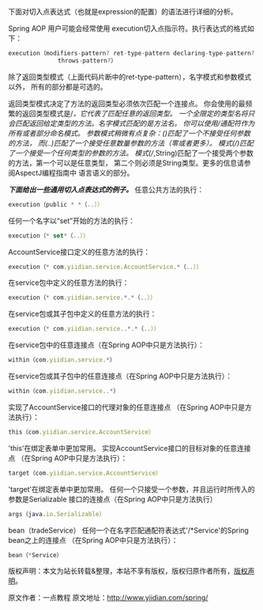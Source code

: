 


下面对切入点表达式（也就是expression的配置）的语法进行详细的分析。

Spring AOP 用户可能会经常使用 execution切入点指示符。执行表达式的格式如下：

```js 
execution（modifiers-pattern? ret-type-pattern declaring-type-pattern? name-pattern（param-pattern）
              throws-pattern?）
```

除了返回类型模式（上面代码片断中的ret-type-pattern），名字模式和参数模式以外， 所有的部分都是可选的。

返回类型模式决定了方法的返回类型必须依次匹配一个连接点。 你会使用的最频繁的返回类型模式是/*，它代表了匹配任意的返回类型。 一个全限定的类型名将只会匹配返回给定类型的方法。名字模式匹配的是方法名。 你可以使用/*通配符作为所有或者部分命名模式。 参数模式稍微有点复杂：()匹配了一个不接受任何参数的方法， 而(..)匹配了一个接受任意数量参数的方法（零或者更多）。 模式(/*)匹配了一个接受一个任何类型的参数的方法。 模式(/*,String)匹配了一个接受两个参数的方法，第一个可以是任意类型， 第二个则必须是String类型。更多的信息请参阅AspectJ编程指南中 语言语义的部分。

***下面给出一些通用切入点表达式的例子。***
任意公共方法的执行：

```js 
execution（public * *（..））
```

任何一个名字以“set”开始的方法的执行：


```js 
execution（* set*（..））
```

AccountService接口定义的任意方法的执行：


```js 
execution（* com.yiidian.service.AccountService.*（..））
```

在service包中定义的任意方法的执行：


```js 
execution（* com.yiidian.service.*.*（..））
```

在service包或其子包中定义的任意方法的执行：


```js 
execution（* com.yiidian.service..*.*（..））
```

在service包中的任意连接点（在Spring AOP中只是方法执行）：


```js 
within（com.yiidian.service.*）
```

在service包或其子包中的任意连接点（在Spring AOP中只是方法执行）：


```js 
within（com.yiidian.service..*）
```

实现了AccountService接口的代理对象的任意连接点 （在Spring AOP中只是方法执行）：


```js 
this（com.yiidian.service.AccountService）
```

'this'在绑定表单中更加常用。
实现AccountService接口的目标对象的任意连接点 （在Spring AOP中只是方法执行）：


```js 
target（com.yiidian.service.AccountService）
```

'target'在绑定表单中更加常用。
任何一个只接受一个参数，并且运行时所传入的参数是Serializable 接口的连接点（在Spring AOP中只是方法执行）


```js 
args（java.io.Serializable）
```

bean（tradeService）
任何一个在名字匹配通配符表达式'/*Service'的Spring bean之上的连接点 （在Spring AOP中只是方法执行）：


```js 
bean（*Service）
```
  
版权声明：本文为站长转载&整理，本站不享有版权，版权归原作者所有，[版权声明](https://gitee.com/hezhiyuan007/java-notes/raw/master/disclaimer.md)。




原文作者：一点教程 原文地址：http://www.yiidian.com/spring/
